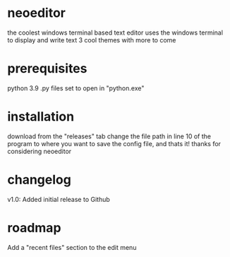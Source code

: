 # neoeditor
the coolest windows terminal based text editor
uses the windows terminal to display and write text
3 cool themes with more to come

# prerequisites
python 3.9
.py files set to open in "python.exe"

# installation
download from the "releases" tab
change the file path in line 10 of the program to where you want to save the config file, and thats it!
thanks for considering neoeditor

# changelog
v1.0:
Added initial release to Github

# roadmap
Add a "recent files" section to the edit menu
